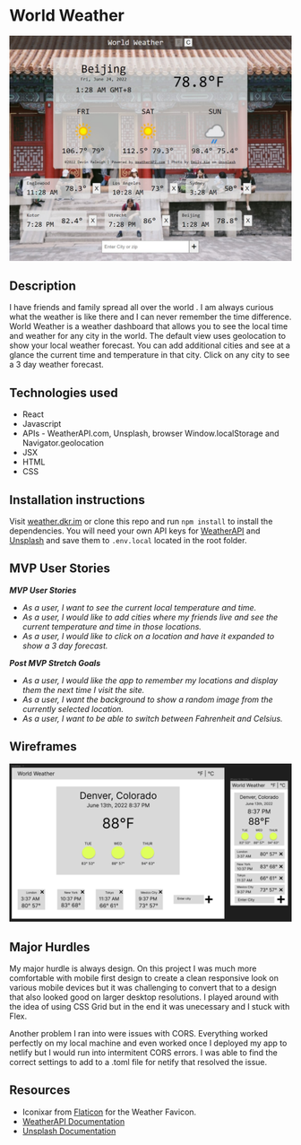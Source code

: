 # World Weather

![World Weather Screenshot](https://github.com/devinkr/world-weather/blob/main/public/assets/world-weather.jpg?raw=true)

## Description
I have friends and family spread all over the world . I am always curious what the weather is like there and I can never remember the time difference. World Weather is a weather dashboard that allows you to see the local time and weather for any city in the world. The default view uses geolocation to show your local weather forecast. You can add additional cities and see at a glance the current time and temperature in that city. Click on any city to see a 3 day weather forecast.

## Technologies used
  - React
  - Javascript
  - APIs - WeatherAPI.com, Unsplash, browser Window.localStorage and Navigator.geolocation 
  - JSX
  - HTML
  - CSS

  
## Installation instructions
Visit [weather.dkr.im](https://weather.dkr.im) or clone this repo and run `npm install` to install the dependencies. You will need your own API keys for [WeatherAPI](https://www.weatherapi.com/) and [Unsplash](https://unsplash.com/) and save them to `.env.local` located in the root folder.

## MVP User Stories

_**MVP User Stories**_
- _As a user, I want to see the current local temperature and time._
- _As a user, I would like to add cities where my friends live and see the current temperature and time in those locations._
- _As a user, I would like to click on a location and have it expanded to show a 3 day forecast._

_**Post MVP Stretch Goals**_
- _As a user, I would like the app to remember my locations and display them the next time I visit the site._
- _As a user, I want the background to show a random image from the currently selected location._
- _As a user, I want to be able to switch between Fahrenheit and Celsius._

## Wireframes
![World Weather](https://github.com/devinkr/world-weather/blob/main/public/assets/wireframe.png?raw=true)


## Major Hurdles
My major hurdle is always design. On this project I was much more comfortable with mobile first design to create a clean responsive look on various mobile devices but it was challenging to convert that to a design that also looked good on larger desktop resolutions. I played around with the idea of using CSS Grid but in the end it was unecessary and I stuck with Flex.

Another problem I ran into were issues with CORS. Everything worked perfectly on my local machine and even worked once I deployed my app to netlify but I would run into intermitent CORS errors. I was able to find the correct settings to add to a .toml file for netify that resolved the issue.

## Resources
   - Iconixar from [Flaticon](https://www.flaticon.com/free-icons/weather) for the Weather Favicon.
   - [WeatherAPI Documentation](https://www.weatherapi.com/docs/)
   - [Unsplash Documentation](https://unsplash.com/documentation)
